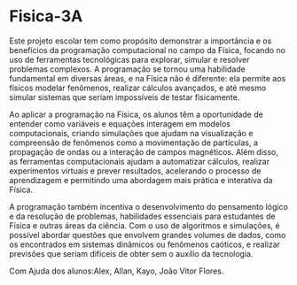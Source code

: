 # Fisica-3A
Este projeto escolar tem como propósito demonstrar a importância e os benefícios da programação computacional no campo da Física, focando no uso de ferramentas tecnológicas para explorar, simular e resolver problemas complexos. A programação se tornou uma habilidade fundamental em diversas áreas, e na Física não é diferente: ela permite aos físicos modelar fenômenos, realizar cálculos avançados, e até mesmo simular sistemas que seriam impossíveis de testar fisicamente.

Ao aplicar a programação na Física, os alunos têm a oportunidade de entender como variáveis e equações interagem em modelos computacionais, criando simulações que ajudam na visualização e compreensão de fenômenos como a movimentação de partículas, a propagação de ondas ou a interação de campos magnéticos. Além disso, as ferramentas computacionais ajudam a automatizar cálculos, realizar experimentos virtuais e prever resultados, acelerando o processo de aprendizagem e permitindo uma abordagem mais prática e interativa da Física.

A programação também incentiva o desenvolvimento do pensamento lógico e da resolução de problemas, habilidades essenciais para estudantes de Física e outras áreas da ciência. Com o uso de algoritmos e simulações, é possível abordar questões que envolvem grandes volumes de dados, como os encontrados em sistemas dinâmicos ou fenômenos caóticos, e realizar previsões que seriam difíceis de obter sem o auxílio da tecnologia.

Com Ajuda dos alunos:Alex, Allan, Kayo, João Vitor Flores.
